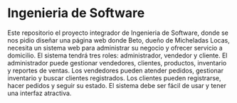 # Ingenieria de Software

Este repositorio el proyecto integrador de Ingenieria de Software, donde se nos pidio diseñar una página web donde Beto, dueño de Micheladas Locas, necesita un sistema web para administrar su negocio y ofrecer servicio a domicilio. El sistema tendrá tres roles: administrador, vendedor y cliente. El administrador puede gestionar vendedores, clientes, productos, inventario y reportes de ventas. Los vendedores pueden atender pedidos, gestionar inventario y buscar clientes registrados. Los clientes pueden registrarse, hacer pedidos y seguir su estado. El sistema debe ser fácil de usar y tener una interfaz atractiva.
